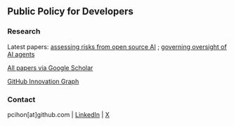 ## Public Policy for Developers

### Research 
Latest papers: [assessing risks from open source AI](https://crfm.stanford.edu/open-fms/paper.pdf) ; [governing oversight of AI agents](https://blog.genlaw.org/pdfs/genlaw_icml2024/79.pdf)

[All papers via Google Scholar](https://scholar.google.com/citations?user=UJz_uGkAAAAJ)

[GitHub Innovation Graph](https://innovationgraph.github.com/insight-reports)

### Contact
pcihon[at]github.com | [LinkedIn](https://www.linkedin.com/in/pcihon/) | [X](https://twitter.com/pcihon)

